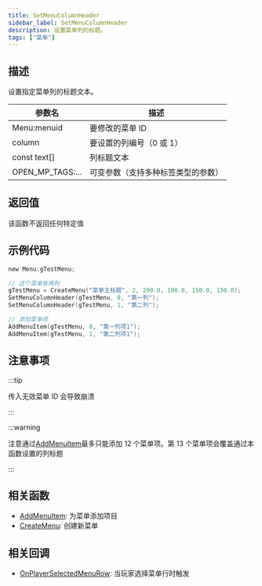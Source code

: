 ```yaml
---
title: SetMenuColumnHeader
sidebar_label: SetMenuColumnHeader
description: 设置菜单列的标题。
tags: ["菜单"]
---
```


## 描述

设置指定菜单列的标题文本。

| 参数名           | 描述                               |
| ---------------- | ---------------------------------- |
| Menu:menuid      | 要修改的菜单 ID                    |
| column           | 要设置的列编号（0 或 1）           |
| const text[]     | 列标题文本                         |
| OPEN_MP_TAGS:... | 可变参数（支持多种标签类型的参数） |

## 返回值

该函数不返回任何特定值

## 示例代码

```c
new Menu:gTestMenu;

// 这个菜单有两列
gTestMenu = CreateMenu("菜单主标题", 2, 200.0, 100.0, 150.0, 150.0);
SetMenuColumnHeader(gTestMenu, 0, "第一列");
SetMenuColumnHeader(gTestMenu, 1, "第二列");

// 添加菜单项
AddMenuItem(gTestMenu, 0, "第一列项1");
AddMenuItem(gTestMenu, 1, "第二列项1");
```

## 注意事项

:::tip

传入无效菜单 ID 会导致崩溃

:::

:::warning

注意通过[AddMenuItem](AddMenuItem)最多只能添加 12 个菜单项。第 13 个菜单项会覆盖通过本函数设置的列标题

:::

## 相关函数

- [AddMenuItem](AddMenuItem): 为菜单添加项目
- [CreateMenu](CreateMenu): 创建新菜单

## 相关回调

- [OnPlayerSelectedMenuRow](../callbacks/OnPlayerSelectedMenuRow): 当玩家选择菜单行时触发

